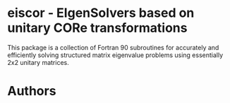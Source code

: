 # eiscor - EIgenSolvers based on unitary CORe transformations
This package is a collection of Fortran 90 subroutines for accurately and efficiently solving structured matrix eigenvalue problems using essentially 2x2 unitary matrices.

# Authors
 

